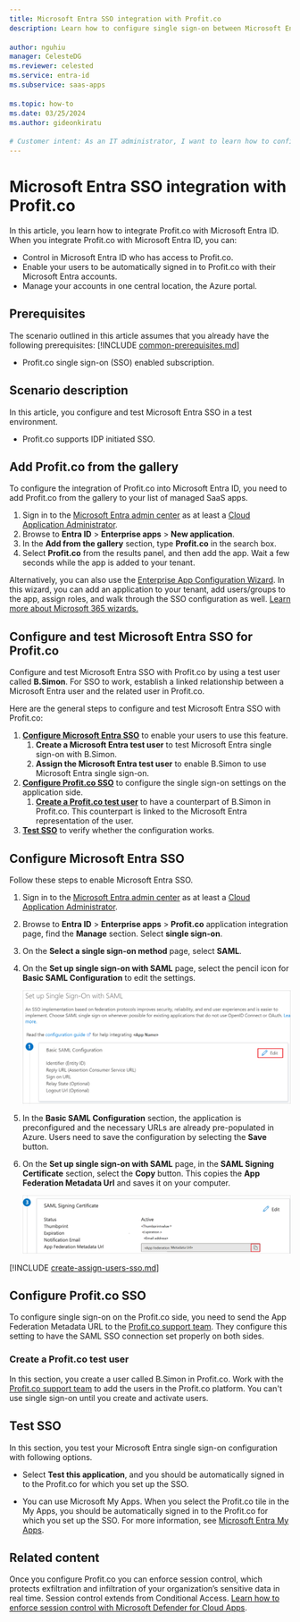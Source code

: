 ```yaml
---
title: Microsoft Entra SSO integration with Profit.co
description: Learn how to configure single sign-on between Microsoft Entra ID and Profit.co.

author: nguhiu
manager: CelesteDG
ms.reviewer: celested
ms.service: entra-id
ms.subservice: saas-apps

ms.topic: how-to
ms.date: 03/25/2024
ms.author: gideonkiratu

# Customer intent: As an IT administrator, I want to learn how to configure single sign-on between Microsoft Entra ID and Profit.co so that I can control who has access to Profit.co, enable automatic sign-in with Microsoft Entra accounts, and manage my accounts in one central location.
---
```


# Microsoft Entra SSO integration with Profit.co

In this article,  you learn how to integrate Profit.co with Microsoft Entra ID. When you integrate Profit.co with Microsoft Entra ID, you can:

* Control in Microsoft Entra ID who has access to Profit.co.
* Enable your users to be automatically signed in to Profit.co with their Microsoft Entra accounts.
* Manage your accounts in one central location, the Azure portal.

## Prerequisites
The scenario outlined in this article assumes that you already have the following prerequisites:
[!INCLUDE [common-prerequisites.md](~/identity/saas-apps/includes/common-prerequisites.md)]
* Profit.co single sign-on (SSO) enabled subscription.

## Scenario description

In this article,  you configure and test Microsoft Entra SSO in a test environment.

* Profit.co supports IDP initiated SSO.

## Add Profit.co from the gallery

To configure the integration of Profit.co into Microsoft Entra ID, you need to add Profit.co from the gallery to your list of managed SaaS apps.

1. Sign in to the [Microsoft Entra admin center](https://entra.microsoft.com) as at least a [Cloud Application Administrator](~/identity/role-based-access-control/permissions-reference.md#cloud-application-administrator).
1. Browse to **Entra ID** > **Enterprise apps** > **New application**.
1. In the **Add from the gallery** section, type **Profit.co** in the search box.
1. Select **Profit.co** from the results panel, and then add the app. Wait a few seconds while the app is added to your tenant.

 Alternatively, you can also use the [Enterprise App Configuration Wizard](https://portal.office.com/AdminPortal/home?Q=Docs#/azureadappintegration). In this wizard, you can add an application to your tenant, add users/groups to the app, assign roles, and walk through the SSO configuration as well. [Learn more about Microsoft 365 wizards.](/microsoft-365/admin/misc/azure-ad-setup-guides)

<a name='configure-and-test-azure-ad-sso-for-profitco'></a>

## Configure and test Microsoft Entra SSO for Profit.co

Configure and test Microsoft Entra SSO with Profit.co by using a test user called **B.Simon**. For SSO to work, establish a linked relationship between a Microsoft Entra user and the related user in Profit.co.

Here are the general steps to configure and test Microsoft Entra SSO with Profit.co:

1. **[Configure Microsoft Entra SSO](#configure-azure-ad-sso)** to enable your users to use this feature.
    1. **Create a Microsoft Entra test user** to test Microsoft Entra single sign-on with B.Simon.
    1. **Assign the Microsoft Entra test user** to enable B.Simon to use Microsoft Entra single sign-on.
1. **[Configure Profit.co SSO](#configure-profitco-sso)** to configure the single sign-on settings on the application side.
    1. **[Create a Profit.co test user](#create-a-profitco-test-user)** to have a counterpart of B.Simon in Profit.co. This counterpart is linked to the Microsoft Entra representation of the user.
1. **[Test SSO](#test-sso)** to verify whether the configuration works.

<a name='configure-azure-ad-sso'></a>

## Configure Microsoft Entra SSO

Follow these steps to enable Microsoft Entra SSO.

1. Sign in to the [Microsoft Entra admin center](https://entra.microsoft.com) as at least a [Cloud Application Administrator](~/identity/role-based-access-control/permissions-reference.md#cloud-application-administrator).
1. Browse to **Entra ID** > **Enterprise apps** > **Profit.co** application integration page, find the **Manage** section. Select **single sign-on**.
1. On the **Select a single sign-on method** page, select **SAML**.
1. On the **Set up single sign-on with SAML** page, select the pencil icon for **Basic SAML Configuration** to edit the settings.

   ![Screenshot of Set up single sign-on with SAML page, with pencil icon highlighted](common/edit-urls.png)

1. In the **Basic SAML Configuration** section, the application is preconfigured and the necessary URLs are already pre-populated in Azure. Users need to save the configuration by selecting the **Save** button.

1. On the **Set up single sign-on with SAML** page, in the **SAML Signing Certificate** section, select the **Copy** button. This copies the **App Federation Metadata Url** and saves it on your computer.

    ![Screenshot of the SAML Signing Certificate, with the copy button highlighted](common/copy-metadataurl.png)

<a name='create-an-azure-ad-test-user'></a>

[!INCLUDE [create-assign-users-sso.md](~/identity/saas-apps/includes/create-assign-users-sso.md)]

## Configure Profit.co SSO

To configure single sign-on on the Profit.co side, you need to send the App Federation Metadata URL to the [Profit.co support team](mailto:support@profit.co). They configure this setting to have the SAML SSO connection set properly on both sides.

### Create a Profit.co test user

In this section, you create a user called B.Simon in Profit.co. Work with the [Profit.co support team](mailto:support@profit.co) to add the users in the Profit.co platform. You can't use single sign-on until you create and activate users.

## Test SSO

In this section, you test your Microsoft Entra single sign-on configuration with following options.

* Select **Test this application**, and you should be automatically signed in to the Profit.co for which you set up the SSO.

* You can use Microsoft My Apps. When you select the Profit.co tile in the My Apps, you should be automatically signed in to the Profit.co for which you set up the SSO. For more information, see [Microsoft Entra My Apps](/azure/active-directory/manage-apps/end-user-experiences#azure-ad-my-apps).

## Related content

Once you configure Profit.co you can enforce session control, which protects exfiltration and infiltration of your organization’s sensitive data in real time. Session control extends from Conditional Access. [Learn how to enforce session control with Microsoft Defender for Cloud Apps](/cloud-app-security/proxy-deployment-aad).
